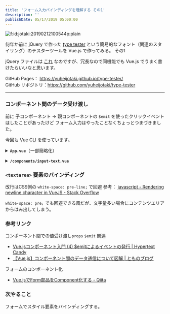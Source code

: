 ```yaml
---
title: 'フォーム入力バインディングを理解する その1'
description: ''
publishDate: 05/17/2019 05:00:00
---
```


<p><span itemscope itemtype="http://schema.org/Photograph"><img src="/images/hatena/20190212100544.png" alt="f:id:jotaki:20190212100544p:plain" title="f:id:jotaki:20190212100544p:plain" class="hatena-fotolife" itemprop="image"></span></p>

<p>何年か前に jQuery で作った <a href="https://yuheijotaki.com/demo/type_tester/1.1/">type tester</a> という簡易的なフォント（関連のスタイリング）のテスターツールを Vue.js で作ってみる。 その1</p>

<p>jQuery ファイルは <a href="https://yuheijotaki.com/demo/type_tester/1.1/common/common.js">これ</a> なのですが、冗長なので同機能でも Vue.js でうまく書けたらいいなと思います。</p>

<p>GitHub Pages： <a href="https://yuheijotaki.github.io/type-tester/">https://yuheijotaki.github.io/type-tester/</a><br/>
GitHub リポジトリ：<a href="https://github.com/yuheijotaki/type-tester">https://github.com/yuheijotaki/type-tester</a></p>

<hr />

<h3>コンポーネント間のデータ受け渡し</h3>

<p>前に 子コンポーネント → 親コンポーネントの <code>$emit</code> を使ったクリックイベントはしたことがあったけど フォーム入力はやったことなくちょっとつまづきました。</p>

<p>今回も Vue CLI を使っています。</p>

<p><details><summary><strong><code>App.vue</code></strong>（一部簡略化）</summary><div></p>

<pre class="code lang-html" data-lang="html" data-unlink><span class="synIdentifier">&lt;</span>template<span class="synIdentifier">&gt;</span>
  <span class="synIdentifier">&lt;</span><span class="synStatement">div</span><span class="synIdentifier"> </span><span class="synType">id</span><span class="synIdentifier">=</span><span class="synConstant">&quot;app&quot;</span><span class="synIdentifier">&gt;</span>
    <span class="synIdentifier">&lt;</span>inputText<span class="synIdentifier"> @change=</span><span class="synConstant">&quot;changeText&quot;</span><span class="synIdentifier">&gt;&lt;/</span>inputText<span class="synIdentifier">&gt;</span>
    <span class="synIdentifier">&lt;</span><span class="synStatement">div</span><span class="synIdentifier">&gt;</span>{{message}}<span class="synIdentifier">&lt;/</span><span class="synStatement">div</span><span class="synIdentifier">&gt;</span>
  <span class="synIdentifier">&lt;/</span><span class="synStatement">div</span><span class="synIdentifier">&gt;</span>
<span class="synIdentifier">&lt;/</span>template<span class="synIdentifier">&gt;</span>

<span class="synIdentifier">&lt;</span><span class="synStatement">script</span><span class="synIdentifier">&gt;</span>
<span class="synStatement">import</span><span class="synSpecial"> inputText from </span><span class="synConstant">'./components/input-text'</span>

<span class="synStatement">export</span><span class="synSpecial"> </span><span class="synStatement">default</span><span class="synSpecial"> </span><span class="synIdentifier">{</span>
<span class="synSpecial">  name: </span><span class="synConstant">'App'</span><span class="synSpecial">,</span>
<span class="synSpecial">  components: </span><span class="synIdentifier">{</span>
<span class="synSpecial">    inputText</span>
<span class="synSpecial">  </span><span class="synIdentifier">}</span><span class="synSpecial">,</span>
<span class="synSpecial">  data</span>()<span class="synSpecial"> </span><span class="synIdentifier">{</span>
<span class="synSpecial">    </span><span class="synStatement">return</span><span class="synSpecial"> </span><span class="synIdentifier">{</span>
<span class="synSpecial">      message: </span><span class="synConstant">&quot;デフォルトのメッセージ&quot;</span><span class="synSpecial">,</span>
<span class="synSpecial">    </span><span class="synIdentifier">}</span>
<span class="synSpecial">  </span><span class="synIdentifier">}</span><span class="synSpecial">,</span>
<span class="synSpecial">  methods: </span><span class="synIdentifier">{</span>
<span class="synSpecial">    changeText: </span><span class="synIdentifier">function</span><span class="synSpecial"> </span>(<span class="synSpecial">message</span>)<span class="synSpecial"> </span><span class="synIdentifier">{</span>
<span class="synSpecial">      </span><span class="synIdentifier">this</span><span class="synSpecial">.message = message;</span>
<span class="synSpecial">    </span><span class="synIdentifier">}</span>
<span class="synSpecial">  </span><span class="synIdentifier">}</span>
<span class="synIdentifier">}</span>
<span class="synIdentifier">&lt;/</span><span class="synStatement">script</span><span class="synIdentifier">&gt;</span>
</pre>

<p></div></details></p>

<p><details><summary><strong><code>/components/input-text.vue</code></strong></summary><div></p>

<pre class="code lang-html" data-lang="html" data-unlink><span class="synIdentifier">&lt;</span>template<span class="synIdentifier">&gt;</span>
  <span class="synIdentifier">&lt;</span><span class="synStatement">div</span><span class="synIdentifier">&gt;</span>
    <span class="synIdentifier">&lt;</span><span class="synStatement">textarea</span>
<span class="synIdentifier">      :</span><span class="synType">value</span><span class="synIdentifier">=</span><span class="synConstant">&quot;message&quot;</span>
<span class="synIdentifier">      @input=</span><span class="synConstant">&quot;updateValue&quot;</span>
<span class="synIdentifier">      @focus=</span><span class="synConstant">&quot;$emit('focus', $event)&quot;</span>
<span class="synIdentifier">      @blur=</span><span class="synConstant">&quot;$emit('blur', $event)&quot;</span>
<span class="synIdentifier">    &gt;&lt;/</span><span class="synStatement">textarea</span><span class="synIdentifier">&gt;</span>
  <span class="synIdentifier">&lt;/</span><span class="synStatement">div</span><span class="synIdentifier">&gt;</span>
<span class="synIdentifier">&lt;/</span>template<span class="synIdentifier">&gt;</span>

<span class="synIdentifier">&lt;</span><span class="synStatement">script</span><span class="synIdentifier">&gt;</span>
<span class="synStatement">export</span><span class="synSpecial"> </span><span class="synStatement">default</span><span class="synSpecial"> </span><span class="synIdentifier">{</span>
<span class="synSpecial">  name: </span><span class="synConstant">'inputText'</span><span class="synSpecial">,</span>
<span class="synSpecial">  data</span>()<span class="synSpecial"> </span><span class="synIdentifier">{</span>
<span class="synSpecial">    </span><span class="synStatement">return</span><span class="synSpecial"> </span><span class="synIdentifier">{</span>
<span class="synSpecial">      message: </span><span class="synConstant">&quot;デフォルトのメッセージ&quot;</span><span class="synSpecial">,</span>
<span class="synSpecial">    </span><span class="synIdentifier">}</span>
<span class="synSpecial">  </span><span class="synIdentifier">}</span><span class="synSpecial">,</span>
<span class="synSpecial">  methods: </span><span class="synIdentifier">{</span>
<span class="synSpecial">    updateValue </span>(<span class="synSpecial">e</span>)<span class="synSpecial"> </span><span class="synIdentifier">{</span>
<span class="synSpecial">      </span><span class="synIdentifier">this</span><span class="synSpecial">.$emit</span>(<span class="synConstant">'input'</span><span class="synSpecial">, e.target.value</span>)
<span class="synSpecial">      </span><span class="synIdentifier">this</span><span class="synSpecial">.$emit</span>(<span class="synConstant">'change'</span><span class="synSpecial">, e.target.value</span>)
<span class="synSpecial">    </span><span class="synIdentifier">}</span>
<span class="synSpecial">  </span><span class="synIdentifier">}</span>
<span class="synIdentifier">}</span>
<span class="synIdentifier">&lt;/</span><span class="synStatement">script</span><span class="synIdentifier">&gt;</span>
</pre>

<p></div></details></p>

<h3><code>&lt;textarea&gt;</code> 要素のバインディング</h3>

<p>改行はCSS側の <code>white-space: pre-line;</code>   で回避
参考： <a href="https://stackoverflow.com/a/36729761">javascript - Rendering newline character in VueJS - Stack Overflow</a></p>

<p><code>white-space: pre;</code> でも回避できる風だが、文字量多い場合にコンテンツエリアからはみ出してしまう。</p>

<h3>参考リンク</h3>

<p>コンポーネント間での値受け渡し<code>props</code>  <code>$emit</code> 関連</p>

<ul>
<li><a href="https://www.hypertextcandy.com/vuejs-components-introduction-emit-events">Vue.jsコンポーネント入門 (4) $emitによるイベントの発行 | Hypertext Candy</a></li>
<li><a href="https://se-tomo.com/2018/11/03/vue-js-%E3%82%B3%E3%83%B3%E3%83%9D%E3%83%BC%E3%83%8D%E3%83%B3%E3%83%88%E9%96%93%E3%81%AE%E9%80%9A%E4%BF%A1/">【Vue.js】コンポーネント間のデータ通信について図解 | とものブログ</a></li>
</ul>

<p>フォームのコンポーネント化</p>

<ul>
<li><a href="https://qiita.com/wakame_isono_/items/611e51ff965d698bbc7c">Vue.jsでForm部品をComponent化する - Qiita</a></li>
</ul>

<h3>次やること</h3>

<p>フォームでスタイル要素をバインディングする。</p>
